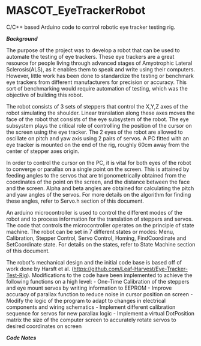 # MASCOT_EyeTrackerRobot
C/C++ based Arduino code to control robotic eye tracker testing rig. 

***Background***

The purpose of the project was to develop a robot that can be used to automate the testing of eye trackers. These eye trackers are a great resource for people living through advanced stages of Amyotrophic Lateral Sclerosis(ALS), as it enables them to speak and write using their computers.
However, little work has been done to standardize the testing or benchmark eye trackers from different manufacturers for precision or accuracy. This sort of benchmarking would require automation of testing, which was the objective of building this robot. 

The robot consists of 3 sets of steppers that control the X,Y,Z axes of the robot simulating the shoulder. Linear translation along these axes moves the face of the robot that consists of the eye subsystem of the robot. The eye subsystem plays the critical role of controlling the position of the cursor on the screen using the eye tracker. The 2 eyes of the robot are allowed to oscillate on pitch and yaw axis using 2 pairs of servos. A PC fitted with an eye tracker is mounted on the end of the rig, roughly 60cm away from the center of stepper axes origin. 

In order to control the cursor on the PC, it is vital for both eyes of the robot to converge or parallax on a single point on the screen. This is attained by feeding angles to the servos that are trigonometrically obtained from the coordinates of the point on the screen, and the distance between the face and the screen. Alpha and beta angles are obtained for calculating the pitch and yaw angles of the servos. For more details on the algorithm for finding these angles, refer to Servo.h section of this document.

An arduino microcontroller is used to control the different modes of the robot and to process information for the translation of steppers and servos. The code that controls the microcontroller operates on the principle of state machine. The robot can be set in 7 different states or modes: Menu, Calibration, Stepper Control, Servo Control, Homing, FindCoordinate and SetCoordinate state. For details on the states, refer to State Machine section of this document. 

The robot's mechanical design and the initial code base is based off of work done by Harsft et al. (https://github.com/Leaf-Harvest/Eye-Tracker-Test-Rig).
Modifications to the code have been implemented to achieve the following functions on a high level: 
	- One-Time Calibration of the steppers and eye mount servos by writing information to EEPROM
	- Improve accuracy of parallax function to reduce noise in cursor position on screen
	- Modify the logic of the program to adapt to changes in electrical components and wiring schematics
	- Implement different calibration sequence for servos for new parallax logic
	- Implement a virtual DotPosition matrix the size of the computer screen to accurately rotate servos to desired coordinates on screen

***Code Notes***



